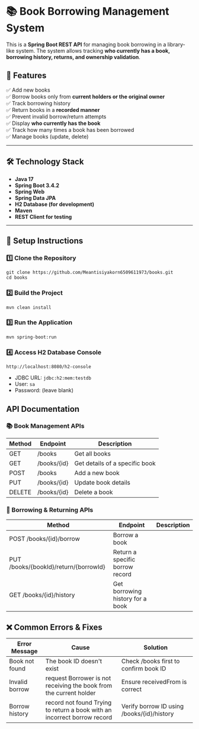 # 📚 Book Borrowing Management System

This is a **Spring Boot REST API** for managing book borrowing in a library-like system. The system allows tracking **who currently has a book, borrowing history, returns, and ownership validation**.

## 🚀 Features
✅ Add new books  
✅ Borrow books only from **current holders or the original owner**  
✅ Track borrowing history  
✅ Return books in a **recorded manner**  
✅ Prevent invalid borrow/return attempts  
✅ Display **who currently has the book**  
✅ Track how many times a book has been borrowed  
✅ Manage books (update, delete)  

---

## 🛠️ **Technology Stack**
- **Java 17**
- **Spring Boot 3.4.2**
- **Spring Web**
- **Spring Data JPA**
- **H2 Database (for development)**
- **Maven**
- **REST Client for testing**

---

## 📌 **Setup Instructions**
### 1️⃣ Clone the Repository

```
git clone https://github.com/Meantisiyakorn6509611973/books.git
cd books
```

### 2️⃣ Build the Project
```
mvn clean install
```

### 3️⃣ Run the Application
```
mvn spring-boot:run
```

### 4️⃣ Access H2 Database Console
```
http://localhost:8080/h2-console
```
- JDBC URL: `jdbc:h2:mem:testdb`
- User: `sa`
- Password: (leave blank)

## API Documentation
### 📚 Book Management APIs
| Method	| Endpoint |	Description |
| -----|-----|----|
| GET	| /books	| Get all books |
| GET	| /books/{id}	| Get details of a specific book |
| POST	| /books	| Add a new book |
| PUT	| /books/{id}	| Update book details |
| DELETE	| /books/{id}	| Delete a book |

### 📖 Borrowing & Returning APIs
| Method	| Endpoint	| Description | 
| ----|-----|----|
| POST	/books/{id}/borrow	| Borrow a book |
| PUT	/books/{bookId}/return/{borrowId}	| Return a specific borrow record |
| GET	/books/{id}/history	| Get borrowing history for a book |

## ❌ Common Errors & Fixes
| Error Message |	Cause	| Solution |
| -----|-----|----|
| Book not found	| The book ID doesn't exist	| Check /books first to confirm book ID |
| Invalid borrow | request	Borrower is not receiving the book from the current holder	| Ensure receivedFrom is correct |
| Borrow history | record not found	Trying to return a book with an incorrect borrow record |	Verify borrow ID using /books/{id}/history |
